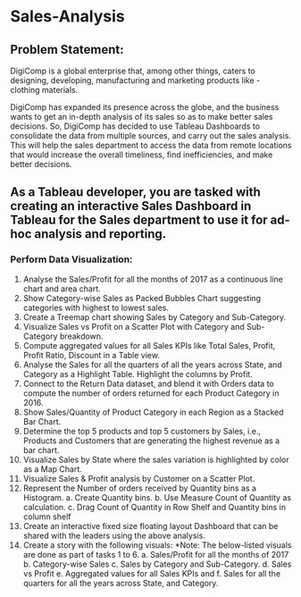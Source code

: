 # Sales-Analysis
## Problem Statement:

DigiComp is a global enterprise that, among other things, caters to designing, developing, manufacturing and marketing products like - clothing materials.

DigiComp has expanded its presence across the globe, and the business wants to get an in-depth analysis of its sales so as to make better sales decisions. So, DigiComp has decided to use Tableau Dashboards to consolidate the data from multiple sources, and carry out the sales analysis. This will help the sales department to access the data from remote locations that would increase the overall timeliness, find inefficiencies, and make better decisions.

## As a Tableau developer, you are tasked with creating an interactive Sales Dashboard in Tableau for the Sales department to use it for ad-hoc analysis and reporting.
### Perform Data Visualization:
1.	Analyse the Sales/Profit for all the months of 2017 as a continuous line chart and area chart. 
2.	Show Category-wise Sales as Packed Bubbles Chart suggesting categories with highest to lowest sales. 
3.	Create a Treemap chart showing Sales by Category and Sub-Category.
4.	Visualize Sales vs Profit on a Scatter Plot with Category and Sub-Category breakdown. 
5.	Compute aggregated values for all Sales KPIs like Total Sales, Profit, Profit Ratio, Discount in a Table view. 
6.	Analyse the Sales for all the quarters of all the years across State, and Category as a Highlight Table. Highlight the columns by Profit. 
7.	Connect to the Return Data dataset, and blend it with Orders data to compute the number of orders returned for each Product Category in 2016.
8.	Show Sales/Quantity of Product Category in each Region as a Stacked Bar Chart.  
9.	Determine the top 5 products and top 5 customers by Sales, i.e., Products and Customers that are generating the highest revenue as a bar chart. 
10.	Visualize Sales by State where the sales variation is highlighted by color as a Map Chart. 
11.	Visualize Sales & Profit analysis by Customer on a Scatter Plot. 
12.	Represent the Number of orders received by Quantity bins as a Histogram. 
a.	Create Quantity bins.
b.	Use Measure Count of Quantity as calculation.
c.	Drag Count of Quantity in Row Shelf and Quantity bins in column shelf  
13.	Create an interactive fixed size floating layout Dashboard that can be shared with the leaders using the above analysis. 
14.	Create a story with the following visuals:
*Note: The below-listed visuals are done as part of tasks 1 to 6.
a.	Sales/Profit for all the months of 2017 
b.	Category-wise Sales 
c.	Sales by Category and Sub-Category.
d.	Sales vs Profit 
e.	Aggregated values for all Sales KPIs and
f.	Sales for all the quarters for all the years across State, and Category.
